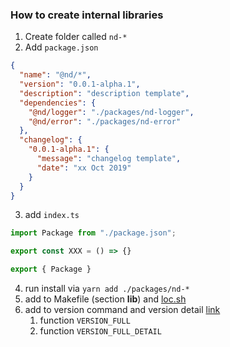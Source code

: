 ### How to create internal libraries

1. Create folder called `nd-*`
2. Add `package.json`

```json
{
  "name": "@nd/*",
  "version": "0.0.1-alpha.1",
  "description": "description template",
  "dependencies": {
    "@nd/logger": "./packages/nd-logger",
    "@nd/error": "./packages/nd-error"
  },
  "changelog": {
    "0.0.1-alpha.1": {
      "message": "changelog template",
      "date": "xx Oct 2019"
    }
  }
}
```

3. add `index.ts`

```typescript
import Package from "./package.json";

export const XXX = () => {}

export { Package }
```

4. run install via `yarn add ./packages/nd-*`
5. add to Makefile (section **lib**) and [loc.sh](scripts/loc.sh)
6. add to version command and version detail [link](./src/constants/content.ts)
   1. function `VERSION_FULL`
   2. function `VERSION_FULL_DETAIL`
